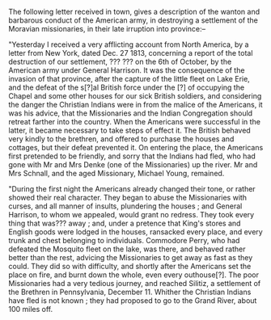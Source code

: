 The following letter received in town, gives a description of the wanton and barbarous conduct of the American army, in destroying a settlement of the Moravian missionaries, in their late irruption into province:–"Yesterday I received a very afflicting account from North America, by a letter from New York, dated Dec. 27 1813, concerning a report of the total destruction of our settlement, ??? ??? on the 6th of October, by the American army under General Harrison. It was the consequence of the invasion of that province, after the capture of the little fleet on Lake Erie, and the defeat of the s[?]al British force under the [?] of occupying the Chapel and some other houses for our sick British soldiers, and considering the danger the Christian Indians were in from the malice of the Americans, it was his advice, that the Missionaries and the Indian Congregation should retreat farther into the country. When the Americans were successful in the latter, it became necessary to take steps of effect it. The British behaved very kindly to the brethren, and offered to purchase the houses and cottages, but their defeat prevented it. On entering the place, the Americans first pretended to be friendly, and sorry that the Indians had fled, who had gone with Mr and Mrs Denke (one of the Missionaries) up the river. Mr and Mrs Schnall, and the aged Missionary, Michael Young, remained."During the first night the Americans already changed their tone, or rather showed their real character. They began to abuse the Missionaries with curses, and all manner of insults, plundering the houses ; and General Harrison, to whom we appealed, would grant no redress. They took every thing that was??? away ; and, under a pretence that King's stores and English goods were lodged in the houses, ransacked every place, and every trunk and chest belonging to individuals. Commodore Perry, who had defeated the Mosquito fleet on the lake, was there, and behaved rather better than the rest, advicing the Missionaries to get away as fast as they could. They did so with difficulty, and shortly after the Americans set the place on fire, and burnt down the whole, even every outhouse[?]. The poor Missionaries had a very tedious journey, and reached Silitiz, a settlement of the Brethren in Pennsylvania, December 11. Whither the Christian Indians have fled is not known ; they had proposed to go to the Grand River, about 100 miles off.